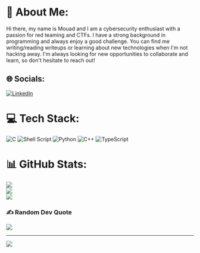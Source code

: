 # 💫 About Me:
Hi there, my name is Mouad and I am a cybersecurity enthusiast with a passion for red teaming and CTFs. I have a strong background in programming and always enjoy a good challenge. You can find me writing/reading writeups or learning about new technologies when I'm not hacking away. I'm always looking for new opportunities to collaborate and learn, so don't hesitate to reach out!


## 🌐 Socials:
[![LinkedIn](https://img.shields.io/badge/LinkedIn-%230077B5.svg?logo=linkedin&logoColor=white)](https://linkedin.com/in/moabid42) 

# 💻 Tech Stack:
![C](https://img.shields.io/badge/c-%2300599C.svg?style=for-the-badge&logo=c&logoColor=white) ![Shell Script](https://img.shields.io/badge/shell_script-%23121011.svg?style=for-the-badge&logo=gnu-bash&logoColor=white) ![Python](https://img.shields.io/badge/python-3670A0?style=for-the-badge&logo=python&logoColor=ffdd54) ![C++](https://img.shields.io/badge/c++-%2300599C.svg?style=for-the-badge&logo=c%2B%2B&logoColor=white) ![TypeScript](https://img.shields.io/badge/typescript-%23007ACC.svg?style=for-the-badge&logo=typescript&logoColor=white)
# 📊 GitHub Stats:
![](https://github-readme-stats.vercel.app/api?username=moabid42&theme=merko&hide_border=false&include_all_commits=false&count_private=false)<br/>
![](https://github-readme-streak-stats.herokuapp.com/?user=moabid42&theme=merko&hide_border=false)<br/>
![](https://github-readme-stats.vercel.app/api/top-langs/?username=moabid42&theme=merko&hide_border=false&include_all_commits=false&count_private=false&layout=compact)

### ✍️ Random Dev Quote
![](https://quotes-github-readme.vercel.app/api?type=horizontal&theme=merko)

---
[![](https://visitcount.itsvg.in/api?id=moabid42&icon=2&color=3)](https://visitcount.itsvg.in)

<!-- Proudly created with GPRM ( https://gprm.itsvg.in ) -->